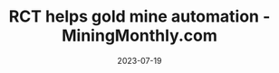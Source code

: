 ---
category:
- .nan
date: 2023-07-19
keyword_suggestion: low code no code digital transformation
post_inspiration: https://www.miningmonthly.com/fleet/news/1444510/rct-helps-gold-mine-automation
silot_terms: digital automation
title: RCT helps gold mine <b>automation</b> - MiningMonthly.com
---